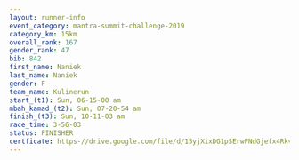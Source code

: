 ```yaml
---
layout: runner-info 
event_category: mantra-summit-challenge-2019 
category_km: 15km 
overall_rank: 167
gender_rank: 47
bib: 842
first_name: Naniek
last_name: Naniek
gender: F
team_name: Kulinerun
start_(t1): Sun, 06-15-00 am
mbah_kamad_(t2): Sun, 07-20-54 am
finish_(t3): Sun, 10-11-03 am
race_time: 3-56-03
status: FINISHER
certficate: https-//drive.google.com/file/d/15yjXixDG1pSErwFNdGjefx4Rkv19yp87/view?usp=sharing
---
```

